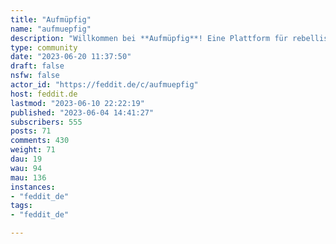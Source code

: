 ```yaml
---
title: "Aufmüpfig" 
name: "aufmuepfig"
description: "Willkommen bei **Aufmüpfig**! Eine Plattform für rebellische Geister, erschreckende Ideen und verwegene Memes. Gemeinsam setzen wir uns für soziale Gerechtigkeit, Antikapitalismus, Antifaschismus, Queerfeminismus, Klimagerechtigkeit und eine bessere Welt ein. Schließ dich uns an und werde Teil dieser aufmüpfigen Community!"
type: community
date: "2023-06-20 11:37:50"
draft: false
nsfw: false
actor_id: "https://feddit.de/c/aufmuepfig"
host: feddit.de
lastmod: "2023-06-10 22:22:19"
published: "2023-06-04 14:41:27"
subscribers: 555
posts: 71
comments: 430
weight: 71
dau: 19
wau: 94
mau: 136
instances:
- "feddit_de"
tags: 
- "feddit_de"

---
```

